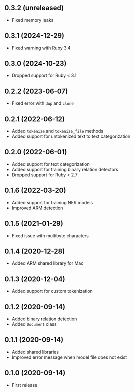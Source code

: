 ## 0.3.2 (unreleased)

- Fixed memory leaks

## 0.3.1 (2024-12-29)

- Fixed warning with Ruby 3.4

## 0.3.0 (2024-10-23)

- Dropped support for Ruby < 3.1

## 0.2.2 (2023-06-07)

- Fixed error with `dup` and `clone`

## 0.2.1 (2022-06-12)

- Added `tokenize` and `tokenize_file` methods
- Added support for untokenized text to text categorization

## 0.2.0 (2022-06-01)

- Added support for text categorization
- Added support for training binary relation detectors
- Dropped support for Ruby < 2.7

## 0.1.6 (2022-03-20)

- Added support for training NER models
- Improved ARM detection

## 0.1.5 (2021-01-29)

- Fixed issue with multibyte characters

## 0.1.4 (2020-12-28)

- Added ARM shared library for Mac

## 0.1.3 (2020-12-04)

- Added support for custom tokenization

## 0.1.2 (2020-09-14)

- Added binary relation detection
- Added `Document` class

## 0.1.1 (2020-09-14)

- Added shared libraries
- Improved error message when model file does not exist

## 0.1.0 (2020-09-14)

- First release
